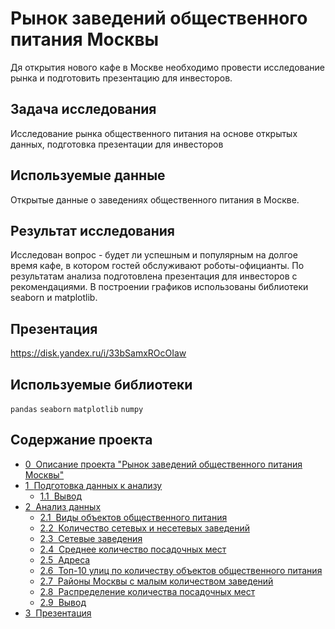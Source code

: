 # Рынок заведений общественного питания Москвы
Дя открытия нового кафе в Москве необходимо провести исследование рынка и подготовить презентацию для инвесторов.
## Задача исследования 
Исследование рынка общественного питания на основе открытых данных, подготовка презентации для инвесторов
## Используемые данные
Открытые данные о заведениях общественного питания в Москве.
## Результат исследования
Исследован вопрос - будет ли успешным и популярным на долгое время кафе, в
котором гостей обслуживают роботы-официанты. По результатам анализа подготовлена презентация для инвесторов с рекомендациями. В построении графиков использованы библиотеки seaborn и matplotlib.
## Презентация
https://disk.yandex.ru/i/33bSamxROcOIaw
## Используемые библиотеки
`pandas` `seaborn` `matplotlib` `numpy`
## Содержание проекта
<div class="toc"><ul class="toc-item"><li><span><a href="#Описание-проекта-&quot;Рынок-заведений-общественного-питания-Москвы&quot;" data-toc-modified-id="Описание-проекта-&quot;Рынок-заведений-общественного-питания-Москвы&quot;-0"><span class="toc-item-num">0&nbsp;&nbsp;</span>Описание проекта "Рынок заведений общественного питания Москвы"</a></span></li><li><span><a href="#Подготовка-данных-к-анализу" data-toc-modified-id="Подготовка-данных-к-анализу-1"><span class="toc-item-num">1&nbsp;&nbsp;</span>Подготовка данных к анализу</a></span><ul class="toc-item"><li><span><a href="#Вывод" data-toc-modified-id="Вывод-1.1"><span class="toc-item-num">1.1&nbsp;&nbsp;</span>Вывод</a></span></li></ul></li><li><span><a href="#Анализ-данных" data-toc-modified-id="Анализ-данных-2"><span class="toc-item-num">2&nbsp;&nbsp;</span>Анализ данных</a></span><ul class="toc-item"><li><span><a href="#Виды-объектов-общественного-питания" data-toc-modified-id="Виды-объектов-общественного-питания-2.1"><span class="toc-item-num">2.1&nbsp;&nbsp;</span>Виды объектов общественного питания</a></span></li><li><span><a href="#Количество-сетевых-и-несетевых-заведений" data-toc-modified-id="Количество-сетевых-и-несетевых-заведений-2.2"><span class="toc-item-num">2.2&nbsp;&nbsp;</span>Количество сетевых и несетевых заведений</a></span></li><li><span><a href="#Сетевые-заведения" data-toc-modified-id="Сетевые-заведения-2.3"><span class="toc-item-num">2.3&nbsp;&nbsp;</span>Сетевые заведения</a></span></li><li><span><a href="#Среднее-количество-посадочных-мест" data-toc-modified-id="Среднее-количество-посадочных-мест-2.4"><span class="toc-item-num">2.4&nbsp;&nbsp;</span>Среднее количество посадочных мест</a></span></li><li><span><a href="#Адреса" data-toc-modified-id="Адреса-2.5"><span class="toc-item-num">2.5&nbsp;&nbsp;</span>Адреса</a></span></li><li><span><a href="#Топ-10-улиц-по-количеству-объектов-общественного-питания" data-toc-modified-id="Топ-10-улиц-по-количеству-объектов-общественного-питания-2.6"><span class="toc-item-num">2.6&nbsp;&nbsp;</span>Топ-10 улиц по количеству объектов общественного питания</a></span></li><li><span><a href="#Районы-Москвы-с-малым-количеством-заведений" data-toc-modified-id="Районы-Москвы-с-малым-количеством-заведений-2.7"><span class="toc-item-num">2.7&nbsp;&nbsp;</span>Районы Москвы с малым количеством заведений</a></span></li><li><span><a href="#Распределение-количества-посадочных-мест" data-toc-modified-id="Распределение-количества-посадочных-мест-2.8"><span class="toc-item-num">2.8&nbsp;&nbsp;</span>Распределение количества посадочных мест</a></span></li><li><span><a href="#Вывод" data-toc-modified-id="Вывод-2.9"><span class="toc-item-num">2.9&nbsp;&nbsp;</span>Вывод</a></span></li></ul></li><li><span><a href="#Презентация" data-toc-modified-id="Презентация-3"><span class="toc-item-num">3&nbsp;&nbsp;</span>Презентация</a></span></li></ul></div>

